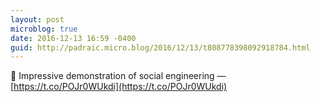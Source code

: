 ```yaml
---
layout: post
microblog: true
date: 2016-12-13 16:59 -0400
guid: http://padraic.micro.blog/2016/12/13/t808778398092918784.html
---
```

🔗 Impressive demonstration of social engineering — [https://t.co/POJr0WUkdi](https://t.co/POJr0WUkdi)
